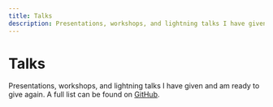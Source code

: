 ```yaml
---
title: Talks
description: Presentations, workshops, and lightning talks I have given and am ready to give again.
---
```


<main id="show">

  <div class="vp-doc">

# Talks

Presentations, workshops, and lightning talks I have given and am ready to give again. A full list can be found on [GitHub](https://github.com/gautemo/talks).

  </div>

<TalkElement
    title="Signals in frontend and can it become a standard"
    :held="['04 September 2024 - JavaZone', '25 September 2024 - frontendForum, Gjensidige']"
    slides="https://gaute-talks.netlify.app/signals-in-frontend-and-can-it-become-a-standard/"
    watch="https://vimeo.com/1006184282"
  />
<TalkElement
    title="Help, we have to create the new frontend framework"
    :held="['19 April 2024 - CapraCon']"
    slides="https://gaute-talks.netlify.app/help-we-have-to-create-the-new-frontend-framework"
  />
<TalkElement
    title="How I built Kuizzi"
    :held="['10 April 2024 - Gjensidige frontend forum']"
  />
<TalkElement
    title="Choosing the correct frontendframework in 2024"
    :held="['5 March 2024 - Kode24-dagen 3.0', '18 April 2024 - NRK faggruppemøte']"
    slides="https://gaute-talks.netlify.app/choosing-the-correct-frontendframework-in-2024/index.html"
  />
<TalkElement
    title="Advent of Code"
    :held="['5 January 2024 - Capra faglag']"
  />
<TalkElement
    title="Reactivity in frontend frameworks and what's the deal with signals"
    :held="['23 October 2023 - Trondheim Developer Conference / TDC', '29 November 2023 - Framsia, meetup']"
    slides="https://gaute-talks.netlify.app/reactivity-in-frontend-frameworks-and-whats-the-deal-with-signals"
    watch="https://vimeo.com/877133194"
  />
<TalkElement
    title="What's new in JavaScript - ES2023"
    :held="['07 September 2023 - JavaZone']"
    slides="https://gaute-talks.netlify.app/whats-new-in-javascript-es2023/#/1"
    watch="https://vimeo.com/861948019"
  />
<TalkElement
    title="Mapping of web rendering"
    :held="['24 March 2023 - CapraCon']"
    slides="https://gaute-talks.netlify.app/mapping-of-web-rendering/index.html"
  />
<TalkElement
    title="What's new in JavaScript - ES2022"
    :held="['08 September 2022 - JavaZone', '05 October 2022 - frontendForum, Gjensidige']"
    slides="https://gaute-talks.netlify.app/whats-new-in-javascript-es2022/index.html"
    watch="https://vimeo.com/748031775"
  />
<TalkElement
    title="Frontend testing"
    :held="['29 July 2022 - Capra']"
    slides="https://gaute-talks.netlify.app/frontend-testing-workshop/"
  />
<TalkElement
    title="Which Framework Do You Like"
    :held="['22 April 2022 - conference CapraCon', '12 May 2022 - frontendForum, Gjensidige']"
    slides="https://gaute-talks.netlify.app/which-framework-do-you-like/index.html"
  />
<TalkElement
    title="Intro to Kotlin"
    :held="['25 March 2022 - Capra KS2']"
    slides="https://gaute-talks.netlify.app/intro-to-kotlin/index.html"
  />
<TalkElement
    title="What's new in JavaScript - ES2021"
    :held="['09 December 2021 - JavaZone', '20 January 2022 - DevFest Norway']"
    slides="https://gaute-talks.netlify.app/whats-new-in-javascript-es2021/index.html"
    watch="https://youtu.be/EwerUS318LQ?t=1060"
  />
<TalkElement
    title="Intro to Vite"
    :held="['28 October 2021 - Developer day, Gjensidige', '16 November 2021 - frontendForum, Gjensidige', '02 December 2021 - fag og øl, Capra']"
    slides="https://gaute-talks.netlify.app/intro-to-vite/"
  />
<TalkElement
    title="Intro to React Hooks"
    :held="['1 September 2021 - Capra']"
    slides="https://docs.google.com/presentation/d/1WH8K-EbINJ01FaVO7nZp_KJhhCgdoJaFNvVRiKLuO3M/edit?usp=sharing"
  />
<TalkElement
    title="PWA workshop"
    :held="['19 Juni 2021 - Capra KS2']"
  />
<TalkElement
    title="Firebase for a web developer"
    :held="['16 April 2021 - CapraCon']"
    slides="https://docs.google.com/presentation/d/1xlCC0iLlPjif_CNc7bIqZ6DWQ4jnqg_pUbZc1G6wHxg/edit?usp=sharing"
    watch="https://www.youtube.com/watch?v=KfhNnRVk3KA&ab_channel=CapraConsulting"
  />
<TalkElement
    title="Why and How to Create Your Own Blog"
    :held="['9 March 2021 - meetup, Capra']"
    slides="https://docs.google.com/presentation/d/1yMCeY4Cyarlz6v9gF0rPkrN7TdqCCE1DdLApnD-YVb0/edit?usp=sharing"
  />
<TalkElement
    title="Beyond ES6 - New things in JavaScript"
    :held="['15 October 2020 - DevFest Google']"
    slides="https://beyond-es6.netlify.app/"
    watch="https://youtu.be/amSSIK-mQSI?t=10605"
  />
<TalkElement
    title="React Hooks vs Vue Composition API"
    :held="['30 September 2020 - meetup, Capra']"
    slides="https://docs.google.com/presentation/d/1wcFtRV1rImSPutvYUUvdSBIRn8zHco9mJEsXEGYkpeg/edit?usp=sharing"
  />
<TalkElement
    title="Vue 3"
    :held="['April 2020 - tech lunch, Sopra Steria', '15 October 2020 - conference DevFest Google']"
    slides="https://docs.google.com/presentation/d/1aOhFSr3BlQe7Gl4eVodmZ0YwQLRj57YxG8OR8lP94KA/edit?usp=sharing"
    watch="https://youtu.be/amSSIK-mQSI?t=12115"
  />
<TalkElement
    title="Why I choose Vue"
    :held="['20 February 2020 - Tech Talks, Online NTNU']"
    slides="https://drive.google.com/file/d/1IB5YSZkTzr9dCn984xoAIohJoyOel4Ba/view?usp=sharing"
  />
<TalkElement
    title="What is Firebase and its relation to Google Cloud"
    :held="['2 November 2019 - Rubiks, Sopra Steria']"
    slides="https://drive.google.com/file/d/18aKeAta5iO61tLYJfV3PU3ZVQfaQCtlf/view?usp=sharing"
  />
<TalkElement
    title="CSS now has variables!"
    :held="['May 2019 - Apps Deep Dive, Sopra Steria']"
  />
<TalkElement
    title="New Things in JavaScript"
    :held="['May 2019 - Apps Deep Dive, Sopra Steria']"
    slides="https://es-intro.netlify.app/"
  />
<TalkElement
    title="An Intro & Comparisons of Serverless Functions"
    :held="['March 2019 - for the Polish division, Sopra Steria']"
    slides="https://docs.google.com/presentation/d/1B449-oh75w_xJSorUbQesCwmFNYX5vCvdFNHaMN_038/edit?usp=sharing"
  />
<TalkElement
    title="Getting Started with Vue.js & using it in SPFx"
    :held="['January 2019 - meetup, Sopra Steria']"
  />
<TalkElement
    title="Getting started with Android Development"
    :held="['2019 - team, Sopra Steria']"
  />
<TalkElement
    title="Updating Your CSS Skills"
    :held="['2019 - tech lunch, Sopra Steria']"
  />
<TalkElement
    title="What's new in ES10"
    :held="['2019 - tech lunch, Sopra Steria']"
  />
<TalkElement
    title="Intro Firebase"
    :held="['November 2018 - tech lunch Sopra Steria']"
    slides="https://docs.google.com/presentation/d/1EyIT8M6r2sejhHThGgvapKWQoQQmV7Kuuf81ftSf7EE/edit?usp=sharing"
  />
<TalkElement
    title="Intro to TypeScript"
    :held="['November 2018 - meetup Sopra Steria']"
    slides="https://docs.google.com/presentation/d/1EiGefgjqQEt0YNrIsLEe9F2g6LC5iTNQ4j5UOgXvFsk/edit?usp=sharing"
  />
<TalkElement
    title="Serverless with Firebase in 1 2 3"
    :held="['October 2018 - meetup Sopra Steria']"
    slides="https://docs.google.com/presentation/d/1YdDizJtnCH8p6TguUl1jjIIrBd3qqM2Bxs_xUVpnpj4/edit?usp=sharing"
  />
<TalkElement
    title="7 Tips to Not Achieve Success With Your App"
    :held="['February 2017 - seminar, Sopra Steria']"
    slides="https://docs.google.com/presentation/d/14fEzWDl4uaYGcQqBGg5GAc6KhKldaHxjF2AP0-rfFrk/edit?usp=sharing"
  />

</main>

<script setup>
import TalkElement from './components/TalkElement.vue'
</script>
